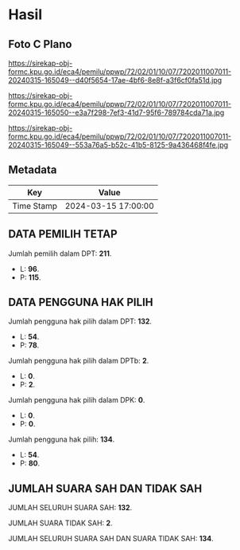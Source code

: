 # Hasil

## Foto C Plano

https://sirekap-obj-formc.kpu.go.id/eca4/pemilu/ppwp/72/02/01/10/07/7202011007011-20240315-165049--d40f5654-17ae-4bf6-8e8f-a3f6cf0fa51d.jpg

https://sirekap-obj-formc.kpu.go.id/eca4/pemilu/ppwp/72/02/01/10/07/7202011007011-20240315-165050--e3a7f298-7ef3-41d7-95f6-789784cda71a.jpg

https://sirekap-obj-formc.kpu.go.id/eca4/pemilu/ppwp/72/02/01/10/07/7202011007011-20240315-165049--553a76a5-b52c-41b5-8125-9a436468f4fe.jpg


## Metadata

| Key        | Value               |
| ---------- | ------------------- |
| Time Stamp | 2024-03-15 17:00:00 |


## DATA PEMILIH TETAP

Jumlah pemilih dalam DPT: **211**.
 * L: **96**.
 * P: **115**.

## DATA PENGGUNA HAK PILIH

Jumlah pengguna hak pilih dalam DPT: **132**.
 * L: **54**.
 * P: **78**.

Jumlah pengguna hak pilih dalam DPTb: **2**.
 * L: **0**.
 * P: **2**.

Jumlah pengguna hak pilih dalam DPK: **0**.
 * L: **0**.
 * P: **0**.

Jumlah pengguna hak pilih: **134**.
 * L: **54**.
 * P: **80**.

## JUMLAH SUARA SAH DAN TIDAK SAH

JUMLAH SELURUH SUARA SAH: **132**.

JUMLAH SUARA TIDAK SAH: **2**.

JUMLAH SELURUH SUARA SAH DAN SUARA TIDAK SAH: **134**.


